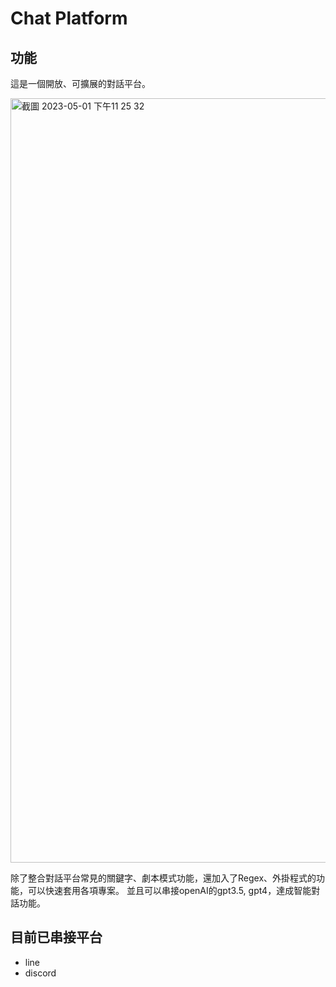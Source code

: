# Chat Platform
## 功能
這是一個開放、可擴展的對話平台。

<img width="1223" alt="截圖 2023-05-01 下午11 25 32" src="https://user-images.githubusercontent.com/35889113/235476986-efbbcffd-68b9-4d0e-b0a3-d3fb6441cace.png">

除了整合對話平台常見的關鍵字、劇本模式功能，還加入了Regex、外掛程式的功能，可以快速套用各項專案。
並且可以串接openAI的gpt3.5, gpt4，達成智能對話功能。

## 目前已串接平台
* line
* discord

